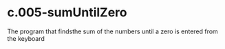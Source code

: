 # c.005-sumUntilZero
 The program that findsthe sum of the numbers until a zero is entered from the keyboard
